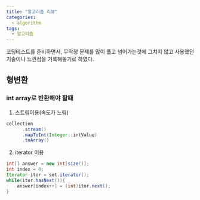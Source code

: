 ```yaml
---
title: "알고리즘 리뷰"
categories:
  - algorithm
tags:
  - 알고리즘
---
```


코딩테스트를 준비하면서, 무작정 문제를 많이 풀고 넘어가는것에 그치지 않고 사용했던 기술이나 느낀점을 기록해놓기로 하였다.


## 형변환

### int array로 반환해야 할때

1. 스트림이용(속도가 느림)
```java
collection
      .stream()
      .mapToInt(Integer::intValue)
      .toArray()
```

2. iterator 이용
```java
int[] answer = new int[size()];
int index = 0;
Iterator itor = set.iterator();
while(itor.hasNext()){
    answer[index++] = (int)itor.next();
}
        
```


